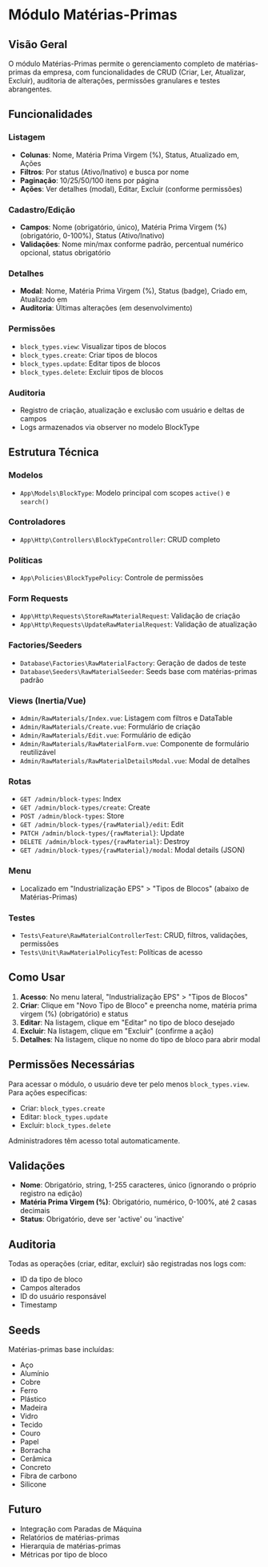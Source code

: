 # Módulo Matérias-Primas

## Visão Geral

O módulo Matérias-Primas permite o gerenciamento completo de matérias-primas da empresa, com funcionalidades de CRUD (Criar, Ler, Atualizar, Excluir), auditoria de alterações, permissões granulares e testes abrangentes.

## Funcionalidades

### Listagem

-   **Colunas**: Nome, Matéria Prima Virgem (%), Status, Atualizado em, Ações
-   **Filtros**: Por status (Ativo/Inativo) e busca por nome
-   **Paginação**: 10/25/50/100 itens por página
-   **Ações**: Ver detalhes (modal), Editar, Excluir (conforme permissões)

### Cadastro/Edição

-   **Campos**: Nome (obrigatório, único), Matéria Prima Virgem (%) (obrigatório, 0-100%), Status (Ativo/Inativo)
-   **Validações**: Nome min/max conforme padrão, percentual numérico opcional, status obrigatório

### Detalhes

-   **Modal**: Nome, Matéria Prima Virgem (%), Status (badge), Criado em, Atualizado em
-   **Auditoria**: Últimas alterações (em desenvolvimento)

### Permissões

-   `block_types.view`: Visualizar tipos de blocos
-   `block_types.create`: Criar tipos de blocos
-   `block_types.update`: Editar tipos de blocos
-   `block_types.delete`: Excluir tipos de blocos

### Auditoria

-   Registro de criação, atualização e exclusão com usuário e deltas de campos
-   Logs armazenados via observer no modelo BlockType

## Estrutura Técnica

### Modelos

-   `App\Models\BlockType`: Modelo principal com scopes `active()` e `search()`

### Controladores

-   `App\Http\Controllers\BlockTypeController`: CRUD completo

### Políticas

-   `App\Policies\BlockTypePolicy`: Controle de permissões

### Form Requests

-   `App\Http\Requests\StoreRawMaterialRequest`: Validação de criação
-   `App\Http\Requests\UpdateRawMaterialRequest`: Validação de atualização

### Factories/Seeders

-   `Database\Factories\RawMaterialFactory`: Geração de dados de teste
-   `Database\Seeders\RawMaterialSeeder`: Seeds base com matérias-primas padrão

### Views (Inertia/Vue)

-   `Admin/RawMaterials/Index.vue`: Listagem com filtros e DataTable
-   `Admin/RawMaterials/Create.vue`: Formulário de criação
-   `Admin/RawMaterials/Edit.vue`: Formulário de edição
-   `Admin/RawMaterials/RawMaterialForm.vue`: Componente de formulário reutilizável
-   `Admin/RawMaterials/RawMaterialDetailsModal.vue`: Modal de detalhes

### Rotas

-   `GET /admin/block-types`: Index
-   `GET /admin/block-types/create`: Create
-   `POST /admin/block-types`: Store
-   `GET /admin/block-types/{rawMaterial}/edit`: Edit
-   `PATCH /admin/block-types/{rawMaterial}`: Update
-   `DELETE /admin/block-types/{rawMaterial}`: Destroy
-   `GET /admin/block-types/{rawMaterial}/modal`: Modal details (JSON)

### Menu

-   Localizado em "Industrialização EPS" > "Tipos de Blocos" (abaixo de Matérias-Primas)

### Testes

-   `Tests\Feature\RawMaterialControllerTest`: CRUD, filtros, validações, permissões
-   `Tests\Unit\RawMaterialPolicyTest`: Políticas de acesso

## Como Usar

1. **Acesso**: No menu lateral, "Industrialização EPS" > "Tipos de Blocos"
2. **Criar**: Clique em "Novo Tipo de Bloco" e preencha nome, matéria prima virgem (%) (obrigatório) e status
3. **Editar**: Na listagem, clique em "Editar" no tipo de bloco desejado
4. **Excluir**: Na listagem, clique em "Excluir" (confirme a ação)
5. **Detalhes**: Na listagem, clique no nome do tipo de bloco para abrir modal

## Permissões Necessárias

Para acessar o módulo, o usuário deve ter pelo menos `block_types.view`. Para ações específicas:

-   Criar: `block_types.create`
-   Editar: `block_types.update`
-   Excluir: `block_types.delete`

Administradores têm acesso total automaticamente.

## Validações

-   **Nome**: Obrigatório, string, 1-255 caracteres, único (ignorando o próprio registro na edição)
-   **Matéria Prima Virgem (%)**: Obrigatório, numérico, 0-100%, até 2 casas decimais
-   **Status**: Obrigatório, deve ser 'active' ou 'inactive'

## Auditoria

Todas as operações (criar, editar, excluir) são registradas nos logs com:

-   ID da tipo de bloco
-   Campos alterados
-   ID do usuário responsável
-   Timestamp

## Seeds

Matérias-primas base incluídas:

-   Aço
-   Alumínio
-   Cobre
-   Ferro
-   Plástico
-   Madeira
-   Vidro
-   Tecido
-   Couro
-   Papel
-   Borracha
-   Cerâmica
-   Concreto
-   Fibra de carbono
-   Silicone

## Futuro

-   Integração com Paradas de Máquina
-   Relatórios de matérias-primas
-   Hierarquia de matérias-primas
-   Métricas por tipo de bloco
